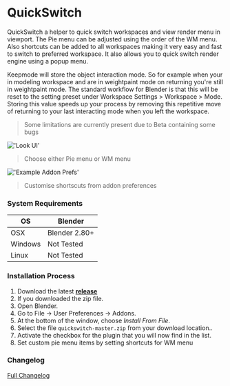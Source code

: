 # QuickSwitch

QuickSwitch a helper to quick switch workspaces and view render menu in viewport. The Pie menu can be adjusted using the order of the WM menu. Also shortcuts can be added to all workspaces making it very easy and fast to switch to preferred workspace. It also allows you to quick switch render engine using a popup menu.

Keepmode will store the object interaction mode. So for example when your in modeling workspace and are in weightpaint mode on returning you're still in weightpaint mode. The standard workflow for Blender is that this will be reset to the setting preset under Workspace Settings > Workspace > Mode. Storing this value speeds up your process by removing this repetitive move of returning to your last interacting mode when you left the workspace.

> Some limitations are currently present due to Beta containing some bugs

!['Look UI'](https://raw.githubusercontent.com/wiki/schroef/quickswitch/images/quickswitch-v1221.png?v20042022)

> Choose either Pie menu or WM menu

!['Example Addon Prefs'](https://raw.githubusercontent.com/wiki/schroef/quickswitch/images/addon-preferences_v011.jpg)

> Customise shortscuts from addon preferences


### System Requirements

| **OS** | **Blender** |
| ------------- | ------------- |
| OSX | Blender 2.80+ |
| Windows | Not Tested |
| Linux | Not Tested |


### Installation Process

1. Download the latest <b>[release](https://github.com/schroef/quickswitch/releases/)</b>
2. If you downloaded the zip file.
3. Open Blender.
4. Go to File -> User Preferences -> Addons.
5. At the bottom of the window, choose *Install From File*.
6. Select the file `quickswitch-master.zip` from your download location..
7. Activate the checkbox for the plugin that you will now find in the list.
8. Set custom pie menu items by setting shortcuts for WM menu


### Changelog
[Full Changelog](CHANGELOG.md)





<!--
- Fill in data
 -
 -
-->

